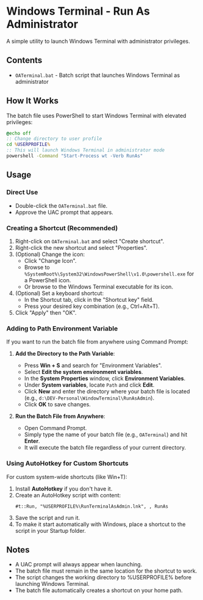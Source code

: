 # Windows Terminal - Run As Administrator

A simple utility to launch Windows Terminal with administrator privileges.

## Contents

- `OATerminal.bat` - Batch script that launches Windows Terminal as administrator

## How It Works

The batch file uses PowerShell to start Windows Terminal with elevated privileges:

```bat
@echo off
:: Change directory to user profile
cd %USERPROFILE%
:: This will launch Windows Terminal in administrator mode
powershell -Command "Start-Process wt -Verb RunAs"
```

## Usage

### Direct Use
- Double-click the `OATerminal.bat` file.
- Approve the UAC prompt that appears.

### Creating a Shortcut (Recommended)

1. Right-click on `OATerminal.bat` and select "Create shortcut".
2. Right-click the new shortcut and select "Properties".
3. (Optional) Change the icon:
   - Click "Change Icon".
   - Browse to `%SystemRoot%\System32\WindowsPowerShell\v1.0\powershell.exe` for a PowerShell icon.
   - Or browse to the Windows Terminal executable for its icon.
4. (Optional) Set a keyboard shortcut:
   - In the Shortcut tab, click in the "Shortcut key" field.
   - Press your desired key combination (e.g., Ctrl+Alt+T).
5. Click "Apply" then "OK".

### Adding to Path Environment Variable

If you want to run the batch file from anywhere using Command Prompt:

1. **Add the Directory to the Path Variable**:
   - Press **Win + S** and search for "Environment Variables".
   - Select **Edit the system environment variables**.
   - In the **System Properties** window, click **Environment Variables**.
   - Under **System variables**, locate `Path` and click **Edit**.
   - Click **New** and enter the directory where your batch file is located (e.g., `d:\DEV-Personal\WindowTerminal\RunAsAdmin`).
   - Click **OK** to save changes.

2. **Run the Batch File from Anywhere**:
   - Open Command Prompt.
   - Simply type the name of your batch file (e.g., `OATerminal`) and hit **Enter**.
   - It will execute the batch file regardless of your current directory.

### Using AutoHotkey for Custom Shortcuts

For custom system-wide shortcuts (like Win+T):
1. Install **AutoHotkey** if you don't have it.
2. Create an AutoHotkey script with content:
   ```ahk
   #t::Run, "%USERPROFILE%\RunTerminalAsAdmin.lnk", , RunAs
   ```
3. Save the script and run it.
4. To make it start automatically with Windows, place a shortcut to the script in your Startup folder.

## Notes

- A UAC prompt will always appear when launching.
- The batch file must remain in the same location for the shortcut to work.
- The script changes the working directory to %USERPROFILE% before launching Windows Terminal.
- The batch file automatically creates a shortcut on your home path.
